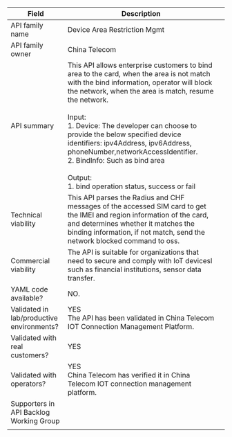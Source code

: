 | **Field**                                 | Description                                                                                                                                                                                                                                                                                                                                                                                                                                                             |     |
| ----------------------------------------- | ----------------------------------------------------------------------------------------------------------------------------------------------------------------------------------------------------------------------------------------------------------------------------------------------------------------------------------------------------------------------------------------------------------------------------------------------------------------------- | --- |
| API family name                           | Device Area Restriction Mgmt                                                                                                                                                                                                                                                                                                                                                                                                                                            |     |
| API family owner                          | China Telecom                                                                                                                                                                                                                                                                                                                                                                                                                                                           |     |
| API summary                               | This API allows enterprise customers to bind area to the card, when the area is not match with the bind information, operator will block the network, when the area is match, resume the network. <br><br>Input:<br>1. Device: The developer can choose to provide the below specified device identifiers: ipv4Address, ipv6Address, phoneNumber,networkAccessIdentifier.<br>2. BindInfo: Such as bind area<br><br>Output:<br>1. bind operation status, success or fail |     |
| Technical viability                       | This API parses the Radius and CHF messages of the accessed SIM card to get the IMEI and region information of the card, and determines whether it matches the binding information, if not match, send the network blocked command to oss.                                                                                                                                                                                                                              |     |
| Commercial viability                      | The API is suitable for organizations that need to secure and comply with IoT devicesl such as financial institutions, sensor data transfer.                                                                                                                                                                                                                                                                                                                            |     |
| YAML code available?                      | NO.                                                                                                                                                                                                                                                                                                                                                                                                                                                                     |     |
| Validated in lab/productive environments? | YES<br>The API has been validated in China Telecom IOT Connection Management Platform.                                                                                                                                                                                                                                                                                                                                                                                  |     |
| Validated with real customers?            | YES                                                                                                                                                                                                                                                                                                                                                                                                                                                                     |     |
| Validated with operators?                 | YES<br>China Telecom has verified it in China Telecom IOT connection management platform.                                                                                                                                                                                                                                                                                                                                                                               |     |
| Supporters in API Backlog Working Group   |                                                                                                                                                                                                                                                                                                                                                                                                                                                                         |     |
|                                           |                                                                                                                                                                                                                                                                                                                                                                                                                                                                         |     |
